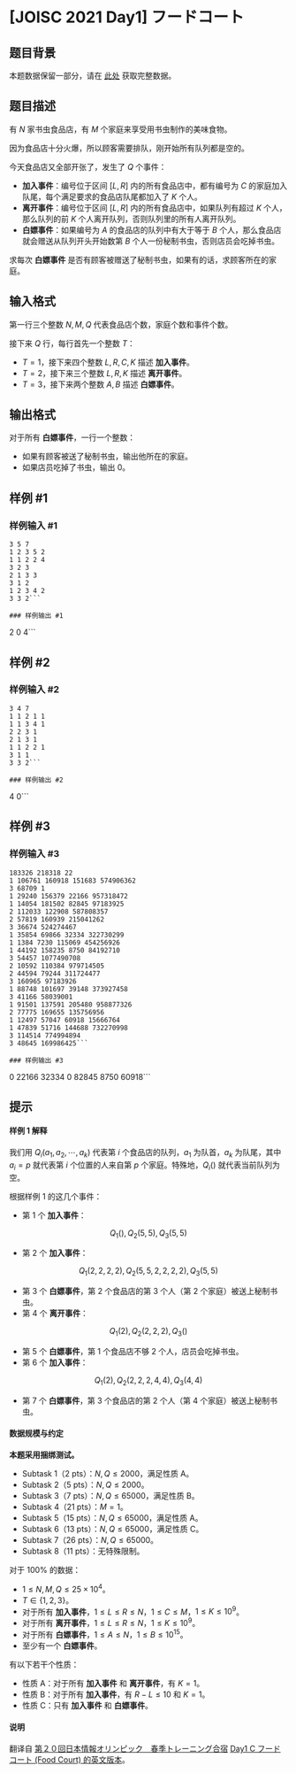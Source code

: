 # [JOISC 2021 Day1] フードコート

## 题目背景

本题数据保留一部分，请在 [此处](https://www.ioi-jp.org/camp/2021/2021-sp-tasks/day1/foodcourt-data.zip) 获取完整数据。

## 题目描述

有 $N$ 家书虫食品店，有 $M$ 个家庭来享受用书虫制作的美味食物。

因为食品店十分火爆，所以顾客需要排队，刚开始所有队列都是空的。

今天食品店又全部开张了，发生了 $Q$ 个事件：

- **加入事件**：编号位于区间 $[L,R]$ 内的所有食品店中，都有编号为 $C$ 的家庭加入队尾，每个满足要求的食品店队尾都加入了 $K$ 个人。
- **离开事件**：编号位于区间 $[L,R]$ 内的所有食品店中，如果队列有超过 $K$ 个人，那么队列的前 $K$ 个人离开队列，否则队列里的所有人离开队列。
- **白嫖事件**：如果编号为 $A$ 的食品店的队列中有大于等于 $B$ 个人，那么食品店就会赠送从队列开头开始数第 $B$ 个人一份秘制书虫，否则店员会吃掉书虫。

求每次 **白嫖事件** 是否有顾客被赠送了秘制书虫，如果有的话，求顾客所在的家庭。

## 输入格式

第一行三个整数 $N,M,Q$ 代表食品店个数，家庭个数和事件个数。

接下来 $Q$ 行，每行首先一个整数 $T$：

- $T=1$，接下来四个整数 $L,R,C,K$ 描述 **加入事件**。
- $T=2$，接下来三个整数 $L,R,K$ 描述 **离开事件**。
- $T=3$，接下来两个整数 $A,B$ 描述 **白嫖事件**。

## 输出格式

对于所有 **白嫖事件**，一行一个整数：

- 如果有顾客被送了秘制书虫，输出他所在的家庭。
- 如果店员吃掉了书虫，输出 $0$。

## 样例 #1

### 样例输入 #1
```
3 5 7
1 2 3 5 2
1 1 2 2 4
3 2 3
2 1 3 3
3 1 2
1 2 3 4 2
3 3 2```

### 样例输出 #1

```
2
0
4```

## 样例 #2

### 样例输入 #2
```
3 4 7
1 1 2 1 1
1 1 3 4 1
2 2 3 1
2 1 3 1
1 1 2 2 1
3 1 1
3 3 2```

### 样例输出 #2

```
4
0```

## 样例 #3

### 样例输入 #3
```
183326 218318 22
1 106761 160918 151683 574906362
3 68709 1
1 29240 156379 22166 957318472
1 14054 181502 82845 97183925
2 112033 122908 587808357
2 57819 160939 215041262
3 36674 524274467
1 35854 69866 32334 322730299
1 1384 7230 115069 454256926
1 44192 158235 8750 84192710
3 54457 1077490708
2 10592 110384 979714505
2 44594 79244 311724477
3 160965 97183926
1 88748 101697 39148 373927458
3 41166 58039001
1 91501 137591 205480 958877326
2 77775 169655 135756956
1 12497 57047 60918 15666764
1 47839 51716 144688 732270998
3 114514 774994894
3 48645 169986425```

### 样例输出 #3

```
0
22166
32334
0
82845
8750
60918```

## 提示

#### 样例 1 解释

我们用 $Q_i(a_1,a_2,\cdots,a_k)$ 代表第 $i$ 个食品店的队列，$a_1$ 为队首，$a_k$ 为队尾，其中 $a_i=p$ 就代表第 $i$ 个位置的人来自第 $p$ 个家庭。特殊地，$Q_i()$ 就代表当前队列为空。

根据样例 1 的这几个事件：

- 第 $1$ 个 **加入事件**：

$$Q_1(),Q_2(5,5),Q_3(5,5)$$

- 第 $2$ 个 **加入事件**：

$$Q_1(2,2,2,2),Q_2(5,5,2,2,2,2),Q_3(5,5)$$

- 第 $3$ 个 **白嫖事件**，第 $2$ 个食品店的第 $3$ 个人（第 $2$ 个家庭）被送上秘制书虫。
- 第 $4$ 个 **离开事件**：

$$Q_1(2),Q_2(2,2,2),Q_3()$$

- 第 $5$ 个 **白嫖事件**，第 $1$ 个食品店不够 $2$ 个人，店员会吃掉书虫。
- 第 $6$ 个 **加入事件**：

$$Q_1(2),Q_2(2,2,2,4,4),Q_3(4,4)$$

- 第 $7$ 个 **白嫖事件**，第 $3$ 个食品店的第 $2$ 个人（第 $4$ 个家庭）被送上秘制书虫。

#### 数据规模与约定

**本题采用捆绑测试。**

- Subtask 1（2 pts）：$N,Q \le 2000$，满足性质 A。
- Subtask 2（5 pts）：$N,Q \le 2000$。
- Subtask 3（7 pts）：$N,Q \le 65000$，满足性质 B。
- Subtask 4（21 pts）：$M=1$。
- Subtask 5（15 pts）：$N,Q \le 65000$，满足性质 A。
- Subtask 6（13 pts）：$N,Q \le 65000$，满足性质 C。
- Subtask 7（26 pts）：$N,Q \le 65000$。
- Subtask 8（11 pts）：无特殊限制。

对于 $100\%$ 的数据：

- $1 \le N,M,Q \le 25 \times 10^4$。
- $T \in \{1,2,3\}$。
- 对于所有 **加入事件**，$1 \le L \le R \le N$，$1 \le C \le M$，$1 \le K \le 10^9$。
- 对于所有 **离开事件**，$1 \le L \le R \le N$，$1 \le K \le 10^9$。
- 对于所有 **白嫖事件**，$1 \le A \le N$，$1 \le B \le 10^{15}$。
- 至少有一个 **白嫖事件**。

有以下若干个性质：

- 性质 A：对于所有 **加入事件** 和 **离开事件**，有 $K=1$。
- 性质 B：对于所有 **加入事件**，有 $R-L \le  10$ 和 $K=1$。
- 性质 C：只有 **加入事件** 和 **白嫖事件**。

#### 说明

翻译自 [第２０回日本情報オリンピック　春季トレーニング合宿](https://www.ioi-jp.org/camp/2021/2021-sp-tasks/index.html) [Day1 C フードコート (Food Court) 的英文版本](https://www.ioi-jp.org/camp/2021/2021-sp-tasks/day1/foodcourt-en.pdf)。
